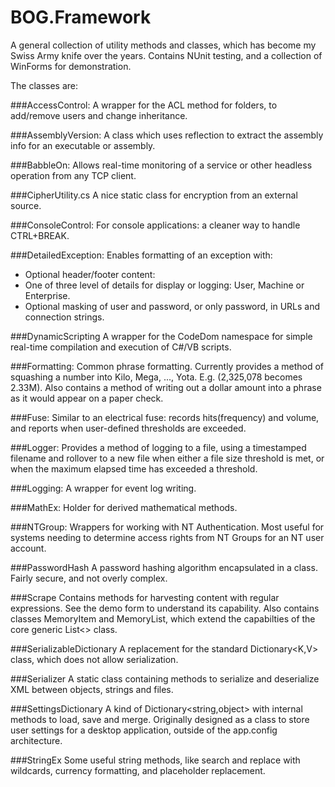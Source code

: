 # BOG.Framework
A general collection of utility methods and classes, which has become my Swiss Army knife over the years.
Contains NUnit testing, and a collection of WinForms for demonstration.

The classes are:

###AccessControl:
  A wrapper for the ACL method for folders, to add/remove users and change inheritance.
  
###AssemblyVersion:
  A class which uses reflection to extract the assembly info for an executable or assembly.

###BabbleOn:
  Allows real-time monitoring of a service or other headless operation from any TCP client.
  
###CipherUtility.cs
  A nice static class for encryption from an external source.

###ConsoleControl:
  For console applications: a cleaner way to handle CTRL+BREAK.

###DetailedException:
  Enables formatting of an exception with:
  - Optional header/footer content:
  - One of three level of details for display or logging: User, Machine or Enterprise.
  - Optional masking of user and password, or only password, in URLs and connection strings.
  
###DynamicScripting
  A wrapper for the CodeDom namespace for simple real-time compilation and execution of C#/VB scripts.

###Formatting:
  Common phrase formatting. Currently provides a method of squashing a number into Kilo, Mega, ..., Yota.
  E.g.  (2,325,078 becomes 2.33M).  Also contains a method of writing out a dollar amount into a phrase
  as it would appear on a paper check.

###Fuse:
  Similar to an electrical fuse: records hits(frequency) and volume, and reports when 
  user-defined thresholds are exceeded.

###Logger:
  Provides a method of logging to a file, using a timestamped filename and rollover to a new file when 
  either a file size threshold is met, or when the maximum elapsed time has exceeded a threshold.

###Logging:
  A wrapper for event log writing.

###MathEx:
  Holder for derived mathematical methods.
  
###NTGroup:
  Wrappers for working with NT Authentication.  Most useful for systems needing to determine access rights
  from NT Groups for an NT user account.
  
###PasswordHash
  A password hashing algorithm encapsulated in a class.  Fairly secure, and not overly complex.
  
###Scrape
  Contains methods for harvesting content with regular expressions.  See the demo form to understand its
  capability.  Also contains classes MemoryItem and MemoryList, which extend the capabilties of the core
  generic List<> class.

###SerializableDictionary
  A replacement for the standard Dictionary<K,V> class, which does not allow serialization.
  
###Serializer
  A static class containing methods to serialize and deserialize XML between objects, strings and files.
  
###SettingsDictionary
  A kind of Dictionary<string,object> with internal methods to load, save and merge.  Originally designed
  as a class to store user settings for a desktop application, outside of the app.config architecture.
  
###StringEx
  Some useful string methods, like search and replace with wildcards, currency formatting, and placeholder replacement.
  

  
